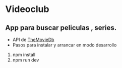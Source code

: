 # Videoclub
## App para buscar peliculas , series.
- API de [TheMovieDb](themoviedb.org)
- Pasos para instalar y arrancar en modo desarrollo
1. npm install
2. npm run dev
